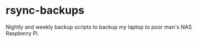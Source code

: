 # rsync-backups
Nightly and weekly backup scripts to backup my laptop to poor man's NAS Raspberry Pi.
